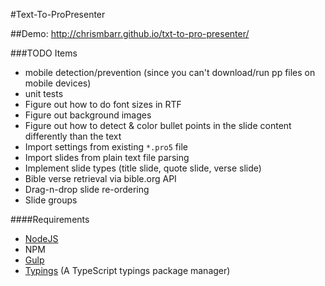 #Text-To-ProPresenter

##Demo: http://chrismbarr.github.io/txt-to-pro-presenter/

###TODO Items

 * mobile detection/prevention (since you can't download/run pp files on mobile devices)
 * unit tests
 * Figure out how to do font sizes in RTF
 * Figure out background images
 * Figure out how to detect & color bullet points in the slide content differently than the text
 * Import settings from existing `*.pro5` file
 * Import slides from plain text file parsing
 * Implement slide types (title slide, quote slide, verse slide)
 * Bible verse retrieval via bible.org API
 * Drag-n-drop slide re-ordering
 * Slide groups

####Requirements

* [NodeJS](https://nodejs.org/en/)
* NPM
* [Gulp](http://gulpjs.com/)
* [Typings](https://github.com/typings/typings) (A TypeScript typings package manager)
